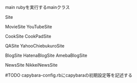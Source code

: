 main
  rubyを実行するmainクラス

Site

MovieSite
  YouTubeSite

CookSite
  CookPadSite

QASite
  YahooChiebukuroSite

BlogSite
  HatenaBlogSite
  AmebaBlogSite

NewsSite
  NikkeiNewsSite


#TODO
capybara-config.rbにcapybaraの初期設定等を記述する

